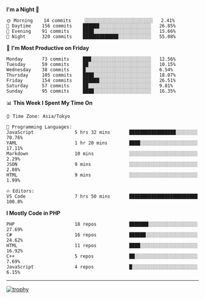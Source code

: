 <!--START_SECTION:waka-->
**I'm a Night 🦉** 

```text
🌞 Morning    14 commits     ░░░░░░░░░░░░░░░░░░░░░░░░░   2.41% 
🌆 Daytime    156 commits    ██████░░░░░░░░░░░░░░░░░░░   26.85% 
🌃 Evening    91 commits     ████░░░░░░░░░░░░░░░░░░░░░   15.66% 
🌙 Night      320 commits    █████████████░░░░░░░░░░░░   55.08%

```
📅 **I'm Most Productive on Friday** 

```text
Monday       73 commits     ███░░░░░░░░░░░░░░░░░░░░░░   12.56% 
Tuesday      59 commits     ██░░░░░░░░░░░░░░░░░░░░░░░   10.15% 
Wednesday    38 commits     █░░░░░░░░░░░░░░░░░░░░░░░░   6.54% 
Thursday     105 commits    ████░░░░░░░░░░░░░░░░░░░░░   18.07% 
Friday       154 commits    ██████░░░░░░░░░░░░░░░░░░░   26.51% 
Saturday     57 commits     ██░░░░░░░░░░░░░░░░░░░░░░░   9.81% 
Sunday       95 commits     ████░░░░░░░░░░░░░░░░░░░░░   16.35%

```


📊 **This Week I Spent My Time On** 

```text
⌚︎ Time Zone: Asia/Tokyo

💬 Programming Languages: 
JavaScript               5 hrs 32 mins       █████████████████░░░░░░░░   70.76% 
YAML                     1 hr 20 mins        ████░░░░░░░░░░░░░░░░░░░░░   17.11% 
Markdown                 10 mins             ░░░░░░░░░░░░░░░░░░░░░░░░░   2.29% 
JSON                     9 mins              ░░░░░░░░░░░░░░░░░░░░░░░░░   2.08% 
HTML                     9 mins              ░░░░░░░░░░░░░░░░░░░░░░░░░   1.99%

🔥 Editors: 
VS Code                  7 hrs 50 mins       █████████████████████████   100.0%

```

**I Mostly Code in PHP** 

```text
PHP                      18 repos            ███████░░░░░░░░░░░░░░░░░░   27.69% 
C#                       16 repos            ██████░░░░░░░░░░░░░░░░░░░   24.62% 
HTML                     11 repos            ████░░░░░░░░░░░░░░░░░░░░░   16.92% 
C++                      5 repos             ██░░░░░░░░░░░░░░░░░░░░░░░   7.69% 
JavaScript               4 repos             █░░░░░░░░░░░░░░░░░░░░░░░░   6.15%

```



<!--END_SECTION:waka-->

---

[![trophy](https://github-profile-trophy.vercel.app/?username=Slime-hatena&theme=flat&no-bg=true&no-frame=true&column=8)](https://github.com/ryo-ma/github-profile-trophy)

<!--
**Slime-hatena/Slime-hatena** is a ✨ _special_ ✨ repository because its `README.md` (this file) appears on your GitHub profile.

Here are some ideas to get you started:

- 🔭 I’m currently working on ...
- 🌱 I’m currently learning ...
- 👯 I’m looking to collaborate on ...
- 🤔 I’m looking for help with ...
- 💬 Ask me about ...
- 📫 How to reach me: ...
- 😄 Pronouns: ...
- ⚡ Fun fact: ...
-->

